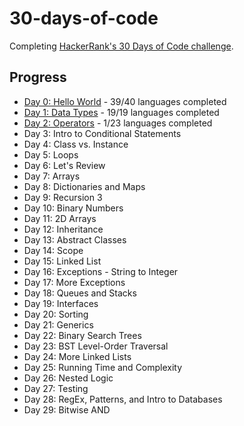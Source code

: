 # 30-days-of-code

Completing [HackerRank's 30 Days of Code challenge](https://www.hackerrank.com/domains/tutorials/30-days-of-code).

## Progress

- [Day 0: Hello World](./Days/00_HelloWorld.md) - 39/40 languages completed
- [Day 1: Data Types](./Days/01_DataTypes.md) - 19/19 languages completed
- [Day 2: Operators](./Days/02_Operators.md) - 1/23 languages completed
- Day 3: Intro to Conditional Statements
- Day 4: Class vs. Instance
- Day 5: Loops
- Day 6: Let's Review
- Day 7: Arrays
- Day 8: Dictionaries and Maps
- Day 9: Recursion 3
- Day 10: Binary Numbers
- Day 11: 2D Arrays
- Day 12: Inheritance
- Day 13: Abstract Classes
- Day 14: Scope
- Day 15: Linked List
- Day 16: Exceptions - String to Integer
- Day 17: More Exceptions
- Day 18: Queues and Stacks
- Day 19: Interfaces
- Day 20: Sorting
- Day 21: Generics
- Day 22: Binary Search Trees
- Day 23: BST Level-Order Traversal
- Day 24: More Linked Lists
- Day 25: Running Time and Complexity
- Day 26: Nested Logic
- Day 27: Testing
- Day 28: RegEx, Patterns, and Intro to Databases
- Day 29: Bitwise AND
